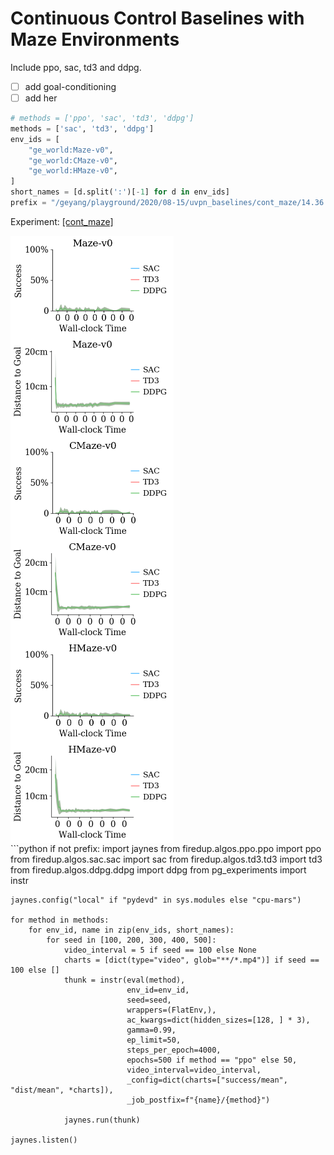 
# Continuous Control Baselines with Maze Environments

Include ppo, sac, td3 and ddpg.

- [ ] add goal-conditioning
- [ ] add her

``` python
# methods = ['ppo', 'sac', 'td3', 'ddpg']
methods = ['sac', 'td3', 'ddpg']
env_ids = [
    "ge_world:Maze-v0",
    "ge_world:CMaze-v0",
    "ge_world:HMaze-v0",
]
short_names = [d.split(':')[-1] for d in env_ids]
prefix = "/geyang/playground/2020/08-15/uvpn_baselines/cont_maze/14.36.51"
```

Experiment: [[cont_maze]](http://localhost:3001/geyang/playground/2020/08-15/uvpn_baselines/cont_maze/14.36.51)

<div style="flex-wrap:wrap; display:flex; flex-direction:row; item-align:center;"><img style="align-self:center; zoom:50%;" src="figures/cont_maze/Maze-v0_success.png" width="None" height="None"/><img style="align-self:center; zoom:50%;" src="figures/cont_maze/Maze-v0_dist.png" width="None" height="None"/></div>
<div style="flex-wrap:wrap; display:flex; flex-direction:row; item-align:center;"><img style="align-self:center; zoom:50%;" src="figures/cont_maze/CMaze-v0_success.png" width="None" height="None"/><img style="align-self:center; zoom:50%;" src="figures/cont_maze/CMaze-v0_dist.png" width="None" height="None"/></div>
<div style="flex-wrap:wrap; display:flex; flex-direction:row; item-align:center;"><img style="align-self:center; zoom:50%;" src="figures/cont_maze/HMaze-v0_success.png" width="None" height="None"/><img style="align-self:center; zoom:50%;" src="figures/cont_maze/HMaze-v0_dist.png" width="None" height="None"/></div>
```python
if not prefix:
    import jaynes
    from firedup.algos.ppo.ppo import ppo
    from firedup.algos.sac.sac import sac
    from firedup.algos.td3.td3 import td3
    from firedup.algos.ddpg.ddpg import ddpg
    from pg_experiments import instr
    
    jaynes.config("local" if "pydevd" in sys.modules else "cpu-mars")
    
    for method in methods:
        for env_id, name in zip(env_ids, short_names):
            for seed in [100, 200, 300, 400, 500]:
                video_interval = 5 if seed == 100 else None
                charts = [dict(type="video", glob="**/*.mp4")] if seed == 100 else []
                thunk = instr(eval(method),
                              env_id=env_id,
                              seed=seed,
                              wrappers=(FlatEnv,),
                              ac_kwargs=dict(hidden_sizes=[128, ] * 3),
                              gamma=0.99,
                              ep_limit=50,
                              steps_per_epoch=4000,
                              epochs=500 if method == "ppo" else 50,
                              video_interval=video_interval,
                              _config=dict(charts=["success/mean", "dist/mean", *charts]),
                              _job_postfix=f"{name}/{method}")

                jaynes.run(thunk)

    jaynes.listen()
```

